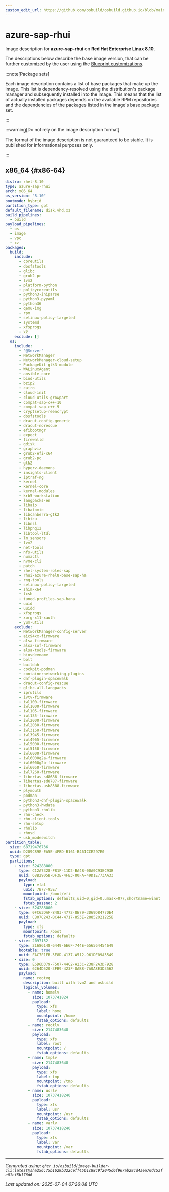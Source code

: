 ```yaml
---
custom_edit_url: https://github.com/osbuild/osbuild.github.io/blob/main/scripts/pull_image_descriptions.py
---
```


# azure-sap-rhui

<!--
[//]: # ( DO NOT MODIFY THIS FILE! )
[//]: # ( This content is generated by `scripts/pull_image_descriptions.py` )
[//]: # ( Generated on: 2025-07-04 07:26:08 UTC )
-->

Image description for **azure-sap-rhui** on **Red Hat Enterprise Linux 8.10**.

The descriptions below describe the base image version, that can be further customized by the user using the [Blueprint customizations](../../01-blueprint-reference.md).

:::note[Package sets]

Each image description contains a list of base packages that make up the image. This list is dependency-resolved using the distribution's package manager and subsequently installed into the image. This means that the list of actually installed packages depends on the available RPM repositories and the dependencies of the packages listed in the image's base package set.

:::

:::warning[Do not rely on the image description format]

The format of the image description is not guaranteed to be stable. It is published for informational purposes only.

:::

## x86_64 {#x86-64}

```yaml
distro: rhel-8.10
type: azure-sap-rhui
arch: x86_64
os_version: "8.10"
bootmode: hybrid
partition_type: gpt
default_filename: disk.vhd.xz
build_pipelines:
  - build
payload_pipelines:
  - os
  - image
  - vpc
  - xz
packages:
  build:
    include:
      - coreutils
      - dosfstools
      - glibc
      - grub2-pc
      - lvm2
      - platform-python
      - policycoreutils
      - python3-iniparse
      - python3-pyyaml
      - python36
      - qemu-img
      - rpm
      - selinux-policy-targeted
      - systemd
      - xfsprogs
      - xz
    exclude: []
  os:
    include:
      - '@Server'
      - NetworkManager
      - NetworkManager-cloud-setup
      - PackageKit-gtk3-module
      - WALinuxAgent
      - ansible-core
      - bind-utils
      - bzip2
      - cairo
      - cloud-init
      - cloud-utils-growpart
      - compat-sap-c++-10
      - compat-sap-c++-9
      - cryptsetup-reencrypt
      - dosfstools
      - dracut-config-generic
      - dracut-norescue
      - efibootmgr
      - expect
      - firewalld
      - gdisk
      - graphviz
      - grub2-efi-x64
      - grub2-pc
      - gtk2
      - hyperv-daemons
      - insights-client
      - iptraf-ng
      - kernel
      - kernel-core
      - kernel-modules
      - krb5-workstation
      - langpacks-en
      - libaio
      - libatomic
      - libcanberra-gtk2
      - libicu
      - libnsl
      - libpng12
      - libtool-ltdl
      - lm_sensors
      - lvm2
      - net-tools
      - nfs-utils
      - numactl
      - nvme-cli
      - patch
      - rhel-system-roles-sap
      - rhui-azure-rhel8-base-sap-ha
      - rng-tools
      - selinux-policy-targeted
      - shim-x64
      - tcsh
      - tuned-profiles-sap-hana
      - uuid
      - uuidd
      - xfsprogs
      - xorg-x11-xauth
      - yum-utils
    exclude:
      - NetworkManager-config-server
      - aic94xx-firmware
      - alsa-firmware
      - alsa-sof-firmware
      - alsa-tools-firmware
      - biosdevname
      - bolt
      - buildah
      - cockpit-podman
      - containernetworking-plugins
      - dnf-plugin-spacewalk
      - dracut-config-rescue
      - glibc-all-langpacks
      - iprutils
      - ivtv-firmware
      - iwl100-firmware
      - iwl1000-firmware
      - iwl105-firmware
      - iwl135-firmware
      - iwl2000-firmware
      - iwl2030-firmware
      - iwl3160-firmware
      - iwl3945-firmware
      - iwl4965-firmware
      - iwl5000-firmware
      - iwl5150-firmware
      - iwl6000-firmware
      - iwl6000g2a-firmware
      - iwl6000g2b-firmware
      - iwl6050-firmware
      - iwl7260-firmware
      - libertas-sd8686-firmware
      - libertas-sd8787-firmware
      - libertas-usb8388-firmware
      - plymouth
      - podman
      - python3-dnf-plugin-spacewalk
      - python3-hwdata
      - python3-rhnlib
      - rhn-check
      - rhn-client-tools
      - rhn-setup
      - rhnlib
      - rhnsd
      - usb_modeswitch
partition_table:
  size: 68719476736
  uuid: D209C89E-EA5E-4FBD-B161-B461CCE297E0
  type: gpt
  partitions:
    - size: 524288000
      type: C12A7328-F81F-11D2-BA4B-00A0C93EC93B
      uuid: 68B2905B-DF3E-4FB3-80FA-49D1E773AA33
      payload:
        type: vfat
        uuid: 7B77-95E7
        mountpoint: /boot/efi
        fstab_options: defaults,uid=0,gid=0,umask=077,shortname=winnt
        fstab_passno: 2
    - size: 524288000
      type: 0FC63DAF-8483-4772-8E79-3D69D8477DE4
      uuid: CB07C243-BC44-4717-853E-28852021225B
      payload:
        type: xfs
        mountpoint: /boot
        fstab_options: defaults
    - size: 2097152
      type: 21686148-6449-6E6F-744E-656564454649
      bootable: true
      uuid: FAC7F1FB-3E8D-4137-A512-961DE09A5549
    - size: 0
      type: E6D6D379-F507-44C2-A23C-238F2A3DF928
      uuid: 6264D520-3FB9-423F-8AB8-7A0A8E3D3562
      payload:
        name: rootvg
        description: built with lvm2 and osbuild
        logical_volumes:
          - name: homelv
            size: 1073741824
            payload:
              type: xfs
              label: home
              mountpoint: /home
              fstab_options: defaults
          - name: rootlv
            size: 2147483648
            payload:
              type: xfs
              label: root
              mountpoint: /
              fstab_options: defaults
          - name: tmplv
            size: 2147483648
            payload:
              type: xfs
              label: tmp
              mountpoint: /tmp
              fstab_options: defaults
          - name: usrlv
            size: 10737418240
            payload:
              type: xfs
              label: usr
              mountpoint: /usr
              fstab_options: defaults
          - name: varlv
            size: 10737418240
            payload:
              type: xfs
              label: var
              mountpoint: /var
              fstab_options: defaults
```


---
*Generated using: `ghcr.io/osbuild/image-builder-cli:latest@sha256:75b1629b322ceff4561c88c9f2045d6f967ab29cd4aea70dc53fe01cf5b176d6`*

*Last updated on: 2025-07-04 07:26:08 UTC*
